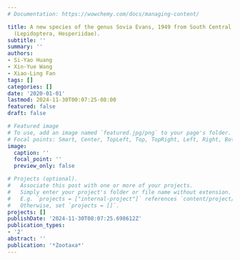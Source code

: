 ```yaml
---
# Documentation: https://wowchemy.com/docs/managing-content/

title: A new species of the genus Sovia Evans, 1949 from South Central Yunnan, China
  (Lepidoptera, Hesperiidae).
subtitle: ''
summary: ''
authors:
- Si-Yao Huang
- Xin-Yue Wang
- Xiao-Ling Fan
tags: []
categories: []
date: '2020-01-01'
lastmod: 2024-11-30T00:07:25-08:00
featured: false
draft: false

# Featured image
# To use, add an image named `featured.jpg/png` to your page's folder.
# Focal points: Smart, Center, TopLeft, Top, TopRight, Left, Right, BottomLeft, Bottom, BottomRight.
image:
  caption: ''
  focal_point: ''
  preview_only: false

# Projects (optional).
#   Associate this post with one or more of your projects.
#   Simply enter your project's folder or file name without extension.
#   E.g. `projects = ["internal-project"]` references `content/project/deep-learning/index.md`.
#   Otherwise, set `projects = []`.
projects: []
publishDate: '2024-11-30T08:07:25.698612Z'
publication_types:
- '2'
abstract: ''
publication: '*Zootaxa*'
---
```

